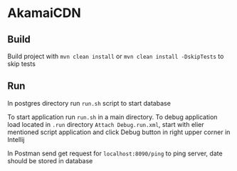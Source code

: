 # AkamaiCDN

## Build

Build project with `mvn clean install` or `mvn clean install -DskipTests` to skip tests

## Run

In postgres directory run `run.sh` script to start database

To start application run `run.sh` in a main directory. To debug application load located in `.run` directory
`Attach Debug.run.xml`, start with elier mentioned script application and click Debug button in right upper corner in
Intellij

In Postman send get request for `localhost:8090/ping` to ping server, date should be stored in database

